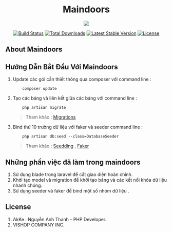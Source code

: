 
<h1 align="center">Maindoors</h1>

<p align="center"><img src="https://laravel.com/assets/img/components/logo-laravel.svg"></p>
<p align="center">
<a href="https://travis-ci.org/laravel/framework"><img src="https://travis-ci.org/laravel/framework.svg" alt="Build Status"></a>
<a href="https://packagist.org/packages/laravel/framework"><img src="https://poser.pugx.org/laravel/framework/d/total.svg" alt="Total Downloads"></a>
<a href="https://packagist.org/packages/laravel/framework"><img src="https://poser.pugx.org/laravel/framework/v/stable.svg" alt="Latest Stable Version"></a>
<a href="https://packagist.org/packages/laravel/framework"><img src="https://poser.pugx.org/laravel/framework/license.svg" alt="License"></a>
</p>

## About Maindoors



## Hướng Dẫn Bắt Đầu Với Maindoors
1. Update các gói cần thiết thông qua composer với command line :
    ```
        composer update
    ```
2. Tạo các bảng và liên kết giữa các bảng với command line :
    ```
        php artisan migrate
    ```
    > Tham khảo : [Migrations](https://laravel.com/docs/5.4/migrations)

3. Bind thử 10 trường dữ liệu với faker và seeder command line : 

    ```
        php artisan db:seed --class=DatabaseSeeder
    ```
    
    > Tham khảo : [Seedding](https://laravel.com/docs/5.4/seeding) , [Faker](https://github.com/fzaninotto/Faker)


## Những phần việc đã làm trong maindoors
1. Sử dụng blade trong laravel để cắt giao diện hoàn chỉnh.
2. Khởi tạo model và migration để khởi tạo bảng và các kết nối khóa dữ liệu nhanh chóng.
3. Sử dụng seeder và faker để bind một số nhóm dữ liệu .
## License
1. AkKe : Nguyễn Anh Thanh - PHP Developer.
2. VISHOP COMPANY INC.
